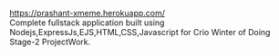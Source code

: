 https://prashant-xmeme.herokuapp.com/
<br/>
Complete fullstack application built using Nodejs,ExpressJs,EJS,HTML,CSS,Javascript for Crio Winter of Doing Stage-2 ProjectWork.

